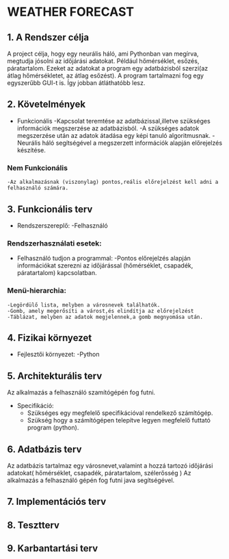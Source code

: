 # WEATHER FORECAST
## 1. A Rendszer célja
A project célja, hogy egy neurális háló, ami Pythonban van megírva, megtudja jósolni az időjárási adatokat. Például hőmérséklet, esőzés, páratartalom.
Ezeket az adatokat a program egy adatbázisból szerzi(az átlag hőmérsékletet, az átlag esőzést). A program tartalmazni fog egy egyszerűbb GUI-t is. Így jobban átláthatóbb lesz.

## 2. Követelmények
* Funkcionális
    -Kapcsolat teremtése az adatbázissal,illetve szükséges információk megszerzése az adatbázisból.
    -A szükséges adatok megszerzése után az adatok átadása egy képi tanuló algoritmusnak.
    -Neurális háló segítségével a megszerzett információk alapján előrejelzés készítése.
### Nem Funkcionális 
    -Az alkalmazásnak (viszonylag) pontos,reális előrejelzést kell adni a felhasználó számára.

## 3. Funkcionális terv
* Rendszerszereplő:
    -Felhasználó
### Rendszerhasználati esetek:
* Felhasználó tudjon a programmal:
    -Pontos előrejelzés alapján információkat szerezni az időjárással (hőmérséklet, csapadék, páratartalom) kapcsolatban.

### Menü-hierarchia:
    -Legördülő lista, melyben a városnevek találhatók.
    -Gomb, amely megerősíti a várost,és elindítja az előrejelzést
    -Táblázat, melyben az adatok megjelennek,a gomb megnyomása után.

## 4. Fizikai környezet

* Fejlesztői környezet:
    -Python

## 5. Architekturális terv
Az alkalmazás a felhasználó szamítógépén fog futni.
* Specifikáció:
    - Szükséges egy megfelelő specifikációval rendelkező számítógép.
	- Szükség hogy a számítógépen telepítve legyen megfelelő futtató program (python).

## 6. Adatbázis terv
Az adatbázis tartalmaz egy városnevet,valamint a hozzá tartozó időjárási adatokat( hőmérséklet, csapadék, páratartalom, szélerősség )
Az alkalmazás a felhasználó gépén fog futni java segítségével.

## 7. Implementációs terv

## 8. Tesztterv

## 9. Karbantartási terv
